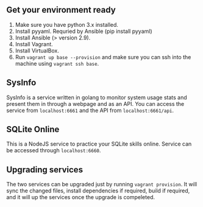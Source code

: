 ## Get your environment ready
1. Make sure you have python 3.x installed.
1. Install pyyaml. Requried by Ansible (pip install pyyaml)
1. Install Ansible (> version 2.9).
1. Install Vagrant.
1. Install VirtualBox.
1. Run `vagrant up base --provision` and make sure you can ssh into the machine using `vagrant ssh base`.

## SysInfo
SysInfo is a service written in golang to monitor system usage stats and present them in through a webpage and as an API. You can access the service from `localhost:6661` and the API from `localhost:6661/api`.

## SQLite Online
This is a NodeJS service to practice your SQLite skills online. Service can be accessed through `localhost:6660`. 

## Upgrading services
The two services can be upgraded just by running `vagrant provision`. It will sync the changed files, install dependencies if required, build if required, and it will up the services once the upgrade is compeleted. 
